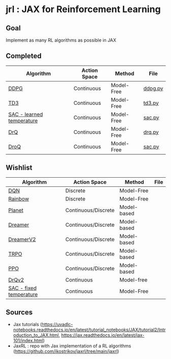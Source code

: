 # jrl : JAX for Reinforcement Learning

## Goal
Implement as many RL algorithms as possible in JAX

## Completed

| Algorithm                     | Action Space | Method | File |
|-------------------------------|--------------|--------|------|
| [DDPG](https://arxiv.org/pdf/1509.02971.pdf) | Continuous   |Model-Free| [ddpg.py](agents/ddpg.py)|
| [TD3](https://proceedings.mlr.press/v80/fujimoto18a.html) |Continuous| Model-Free  | [td3.py](agents/td3.py) |
| [SAC - learned temperature](https://arxiv.org/abs/1812.05905) | Continuous   |Model-Free |[sac.py](agents/sac.py)|
| [DrQ](https://arxiv.org/pdf/2004.13649) | Continuous   |Model-Free |[drq.py](agents/drq.py)|
| [DroQ](http://arxiv.org/abs/2110.02034) | Continuous   |Model-Free |[sac.py](agents/droq.py)|

## Wishlist

| Algorithm                                                   | Action Space | Method | File  |
|-------------------------------------------------------------|--------------|--------|-------|
| [DQN](https://arxiv.org/pdf/1312.5602)                      | Discrete   |Model-Free|       |
| [Rainbow](https://arxiv.org/pdf/1710.02298)                 |Discrete| Model-Free  |       |
| [Planet](https://arxiv.org/pdf/1811.04551.pdf)              | Continuous/Discrete   |Model-based ||
| [Dreamer](https://arxiv.org/pdf/1912.01603)                 | Continuous/Discrete   |Model-based ||
| [DreamerV2](https://arxiv.org/pdf/2010.02193)               | Continuous/Discrete   |Model-based ||
| [TRPO](https://arxiv.org/pdf/1502.05477)                    | Continuous/Discrete   |Model-based ||
| [PPO](http://arxiv.org/abs/1707.06347)                      | Continuous/Discrete   |Model-based ||
| [DrQv2](https://arxiv.org/pdf/2107.09645.pdf)               | Continuous   |Model-free ||
| [SAC - fixed temperature](https://arxiv.org/pdf/1801.01290) | Continuous   |Model-Free ||



## Sources
- Jax tutorials (https://uvadlc-notebooks.readthedocs.io/en/latest/tutorial_notebooks/JAX/tutorial2/Introduction_to_JAX.html, https://jax.readthedocs.io/en/latest/jax-101/index.html)
- JaxRL : repo with Jax implementation of a RL algorithms (https://github.com/ikostrikov/jaxrl/tree/main/jaxrl)
